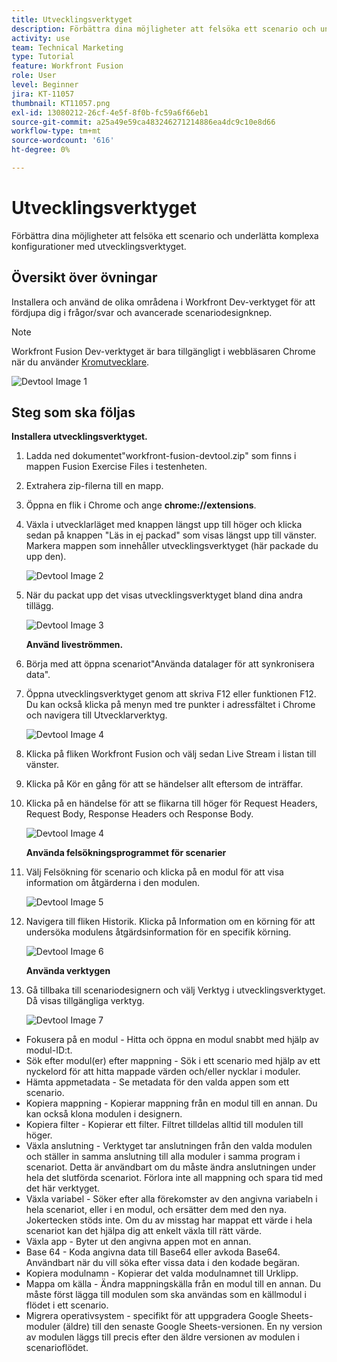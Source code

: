 ```yaml
---
title: Utvecklingsverktyget
description: Förbättra dina möjligheter att felsöka ett scenario och underlätta komplexa konfigurationer med DevTool.
activity: use
team: Technical Marketing
type: Tutorial
feature: Workfront Fusion
role: User
level: Beginner
jira: KT-11057
thumbnail: KT11057.png
exl-id: 13080212-26cf-4e5f-8f0b-fc59a6f66eb1
source-git-commit: a25a49e59ca483246271214886ea4dc9c10e8d66
workflow-type: tm+mt
source-wordcount: '616'
ht-degree: 0%

---
```


# Utvecklingsverktyget

Förbättra dina möjligheter att felsöka ett scenario och underlätta komplexa konfigurationer med utvecklingsverktyget.

## Översikt över övningar

Installera och använd de olika områdena i Workfront Dev-verktyget för att fördjupa dig i frågor/svar och avancerade scenariodesignknep.

>[!NOTE]
>
>Workfront Fusion Dev-verktyget är bara tillgängligt i webbläsaren Chrome när du använder [Kromutvecklare](https://developer.chrome.com/docs/devtools/).

![Devtool Image 1](../12-exercises/assets/devtool-walkthrough-1.png)

## Steg som ska följas

**Installera utvecklingsverktyget.**

1. Ladda ned dokumentet&quot;workfront-fusion-devtool.zip&quot; som finns i mappen Fusion Exercise Files i testenheten.
1. Extrahera zip-filerna till en mapp.
1. Öppna en flik i Chrome och ange **chrome://extensions**.
1. Växla i utvecklarläget med knappen längst upp till höger och klicka sedan på knappen &quot;Läs in ej packad&quot; som visas längst upp till vänster. Markera mappen som innehåller utvecklingsverktyget (här packade du upp den).

   ![Devtool Image 2](../12-exercises/assets/devtool-walkthrough-2.png)

1. När du packat upp det visas utvecklingsverktyget bland dina andra tillägg.

   ![Devtool Image 3](../12-exercises/assets/devtool-walkthrough-3.png)

   **Använd liveströmmen.**

1. Börja med att öppna scenariot&quot;Använda datalager för att synkronisera data&quot;.
1. Öppna utvecklingsverktyget genom att skriva F12 eller funktionen F12. Du kan också klicka på menyn med tre punkter i adressfältet i Chrome och navigera till Utvecklarverktyg.

   ![Devtool Image 4](../12-exercises/assets/navigate-to-devtools.png)

1. Klicka på fliken Workfront Fusion och välj sedan Live Stream i listan till vänster.
1. Klicka på Kör en gång för att se händelser allt eftersom de inträffar.
1. Klicka på en händelse för att se flikarna till höger för Request Headers, Request Body, Response Headers och Response Body.

   ![Devtool Image 4](../12-exercises/assets/devtool-walkthrough-4.png)

   **Använda felsökningsprogrammet för scenarier**

1. Välj Felsökning för scenario och klicka på en modul för att visa information om åtgärderna i den modulen.

   ![Devtool Image 5](../12-exercises/assets/devtool-walkthrough-5.png)

1. Navigera till fliken Historik. Klicka på Information om en körning för att undersöka modulens åtgärdsinformation för en specifik körning.

   ![Devtool Image 6](../12-exercises/assets/devtool-walkthrough-6.png)

   **Använda verktygen**

1. Gå tillbaka till scenariodesignern och välj Verktyg i utvecklingsverktyget. Då visas tillgängliga verktyg.

   ![Devtool Image 7](../12-exercises/assets/devtool-walkthrough-7.png)

+ Fokusera på en modul - Hitta och öppna en modul snabbt med hjälp av modul-ID:t.
+ Sök efter modul(er) efter mappning - Sök i ett scenario med hjälp av ett nyckelord för att hitta mappade värden och/eller nycklar i moduler.
+ Hämta appmetadata - Se metadata för den valda appen som ett scenario.
+ Kopiera mappning - Kopierar mappning från en modul till en annan. Du kan också klona modulen i designern.
+ Kopiera filter - Kopierar ett filter. Filtret tilldelas alltid till modulen till höger.
+ Växla anslutning - Verktyget tar anslutningen från den valda modulen och ställer in samma anslutning till alla moduler i samma program i scenariot. Detta är användbart om du måste ändra anslutningen under hela det slutförda scenariot. Förlora inte all mappning och spara tid med det här verktyget.
+ Växla variabel - Söker efter alla förekomster av den angivna variabeln i hela scenariot, eller i en modul, och ersätter dem med den nya. Jokertecken stöds inte. Om du av misstag har mappat ett värde i hela scenariot kan det hjälpa dig att enkelt växla till rätt värde.
+ Växla app - Byter ut den angivna appen mot en annan.
+ Base 64 - Koda angivna data till Base64 eller avkoda Base64. Användbart när du vill söka efter vissa data i den kodade begäran.
+ Kopiera modulnamn - Kopierar det valda modulnamnet till Urklipp.
+ Mappa om källa - Ändra mappningskälla från en modul till en annan. Du måste först lägga till modulen som ska användas som en källmodul i flödet i ett scenario.
+ Migrera operativsystem - specifikt för att uppgradera Google Sheets-moduler (äldre) till den senaste Google Sheets-versionen. En ny version av modulen läggs till precis efter den äldre versionen av modulen i scenarioflödet.
